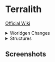 # Terralith

[Official Wiki](https://stardustlabs.miraheze.org/wiki/Terralith)

<details>
  <summary>Worldgen Changes</summary>
  <br>

## Vanilla biomes changes
Although Terralith already overhauls the terrain greatly, it also modifies some vanilla biomes slightly to make them more alive and thrive among other similar biomes. The changes may vary from the addition of some blocks or changing the shape of a tree to completely new features and or terrain shapes.
![Biome](https://static.miraheze.org/stardustlabswiki/d/d0/Savanna_2.png)
## Minor changes
Plain and open biomes got some changes to make them feel more alive. Plains biomes, for example, have more grass and tall grass, with some random but rare patches of coarse dirt. The Vanilla Savanna biome also now has rare stripes of dirt paths going through it, as if wildlife lived there and have left trails behind them.
![Biome](https://static.miraheze.org/stardustlabswiki/5/5e/2023-01-10_08.15.20.png)
 

 

 

Some minor changes to Vanilla biomes include trees. Terralith changes trees in Taiga biomes, Swamp biomes, and also in the Dark Forest biome, which now has taller trees, making it easier to navigate, with some glow lichen, making it less dangerous but more mysterious.

![e](https://static.miraheze.org/stardustlabswiki/1/1f/Taiga_Tree_1.png)

 

 

 

 

## Major changes
Despite tweaking some detail in some biomes, Terralith adds new shapes into the terrain, but without forgetting the Vanilla biomes.
![Biome](https://static.miraheze.org/stardustlabswiki/thumb/d/d3/2023-06-06_12.04.44.png/1920px-2023-06-06_12.04.44.png)
Mountains can now be more spectacular with Terralith, sometimes sharp, amplified, or soft like Vanilla, but they can also be taller than before by being able to reach Y290, Y256 being the maximum value a player could reach on a Vanilla world.
![Biome](https://static.miraheze.org/stardustlabswiki/5/5e/2023-01-10_08.15.20.png)

 

To smooth out the sharper terrain, Terralith makes use of slabs and layered snow where it can to make the landscape more pleasant.
![Biome](https://static.miraheze.org/stardustlabswiki/b/b0/Snow_layers_example_screenshot.png)

 

Cliffs biomes can now generate as beautiful Overhangs, making seasides more imposing, Desert biomes are now made of Dunes, making the landscape realistic and smooth, you can also come across Arches in Mesas and finally, you can sometimes stumble upon Mega caves when mining underground.
![Biome](https://static.miraheze.org/stardustlabswiki/5/5e/2023-01-10_08.15.20.png)

Oceans have been overhauled, not with new blocks or biomes, but with deeper and more detailed terrain, making the deep end of the ocean look equally frightening as it is beautiful.
![Biome](https://static.miraheze.org/stardustlabswiki/5/5e/2023-01-10_08.15.20.png)

 

 

## Ores
Terralith does not modify the ore distribution in Vanilla biomes, and only changes the material of the ore in some case, turning it in deepslate ore if dark material can be found around it, and raises the appearance of some ores in specific Terralith biomes. For example, Emerald peaks appear with more Emerald Ores, Scarlet mountains spawn with more Redstone Ores, and Volcanic crater spawn with more Diamond Ores.

Chart of the Vanilla Ore distribution since 1.18
![Biome](https://static.miraheze.org/stardustlabswiki/thumb/a/a6/Vanilla_Ore_distribution.jpg/1280px-Vanilla_Ore_distribution.jpg)


## Features
Terralith adds and uses WorldGen features to make your world more unique.

### Mega ravines
Mega ravines are WorldGen features found in Terralith and Terralith Legacy. Unlike Vanilla ravines, they extend downward, sometimes reaching the Bedrock. Although excellent for mining, they can be deadly if you happen to fall in one.
![Biome](https://static.miraheze.org/stardustlabswiki/c/cb/Noelle_Mega_Ravine_2.png)


 

### Mega geodes
Mega geodes are Worldgen features added by version 2.0.2 of Terralith. Bigger than classic, Vanilla geodes, those geodes are 2 to 3 times larger and unlike Vanilla ones, they cannot appear connected to a cave, meaning the only way to find them is through strip-mining.

![Biome](https://static.miraheze.org/stardustlabswiki/b/bb/Giant_geode_458.png)

 

 

### Andesite boulders
Andesite boulders are WorldGen features added to Terralith in version 2.0.10. They indicate Andesite caves underneath the surface, just like Vanilla Azalea trees indicate lush caves.

![Biome](https://static.miraheze.org/stardustlabswiki/7/79/Andesite_boulder.png)

### Granite pillars
Granite pillars are WorldGen features added to Terralith in version 2.0.10. Functioning like Azalea trees indicate a Lush cave, they indicate that Granite caves can be found underneath.

![Biome](https://static.miraheze.org/stardustlabswiki/a/a0/Granite_spike.png)

### Diorite patch
Diorite patches are WorldGen features added to Terralith in version 2.0.10. They indicate Diorite caves underneath the surface, just like Vanilla Azalea trees indicate lush caves.

![Biome](https://static.miraheze.org/stardustlabswiki/thumb/e/ea/Diorite_patch%281%29_TL2.1.png/1920px-Diorite_patch%281%29_TL2.1.png)


</details>

<details>
  <summary>Structures</summary>
  <br>

WIP
  
</details>


## Screenshots




